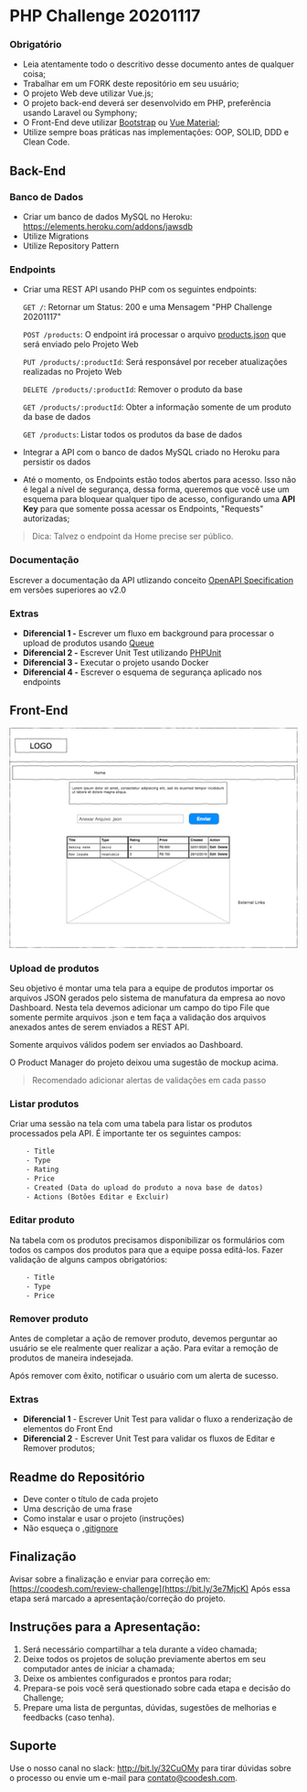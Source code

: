 # PHP Challenge 20201117


### Obrigatório
 
- Leia atentamente todo o descritivo desse documento antes de qualquer coisa;
- Trabalhar em um FORK deste repositório em seu usuário;
- O projeto Web deve utilizar Vue.js;
- O projeto back-end deverá ser desenvolvido em PHP, preferência usando Laravel ou Symphony;
- O Front-End deve utilizar [Bootstrap](https://getbootstrap.com/) ou [Vue Material](https://vuematerial.io/);
- Utilize sempre boas práticas nas implementações: OOP, SOLID, DDD e Clean Code.


## Back-End
 
### Banco de Dados
 
- Criar um banco de dados MySQL no Heroku: https://elements.heroku.com/addons/jawsdb
- Utilize Migrations
- Utilize Repository Pattern

### Endpoints

- Criar uma REST API usando PHP com os seguintes endpoints:
     
    `GET /`: Retornar um Status: 200 e uma Mensagem "PHP Challenge 20201117"
    
    `POST /products`: O endpoint irá processar o arquivo [products.json](products.json) que será enviado pelo Projeto Web
    
    `PUT /products/:productId`: Será responsável por receber atualizações realizadas no Projeto Web
    
    `DELETE /products/:productId`: Remover o produto da base
    
    `GET /products/:productId`: Obter a informação somente de um produto da base de dados

    `GET /products`: Listar todos os produtos da base de dados

- Integrar a API com o banco de dados MySQL criado no Heroku para persistir os dados
- Até o momento, os Endpoints estão todos abertos para acesso. Isso não é legal a nível de segurança, dessa forma, queremos que você use um esquema para bloquear qualquer tipo de acesso, configurando
uma **API Key** para que somente possa acessar os Endpoints, "Requests" autorizadas;

> Dica: Talvez o endpoint da Home precise ser público.

### Documentação

Escrever a documentação da API utlizando conceito [OpenAPI Specification](https://github.com/OAI/OpenAPI-Specification) em versões superiores ao v2.0

### Extras

- **Diferencial 1 -** Escrever um fluxo em background para processar o upload de produtos usando [Queue](https://www.php.net/manual/es/class.ds-queue.php) 
- **Diferencial 2 -** Escrever Unit Test utilizando [PHPUnit](https://phpunit.de/)
- **Diferencial 3 -** Executar o projeto usando Docker
- **Diferencial 4 -** Escrever o esquema de segurança aplicado nos endpoints 
 
## Front-End
 
![Home](assets/images/home.png)

### Upload de produtos
 
Seu objetivo é montar uma tela para a equipe de produtos importar os arquivos JSON gerados pelo sistema de manufatura da empresa ao novo Dashboard. 
Nesta tela devemos adicionar um campo do tipo File que somente permite arquivos .json e tem faça a validação dos arquivos anexados antes de serem enviados a REST API. 

Somente arquivos válidos podem ser enviados ao Dashboard. 

O Product Manager do projeto deixou uma sugestão de mockup acima.

> Recomendado adicionar alertas de validações em cada passo

 
### Listar produtos
 
Criar uma sessão na tela com uma tabela para listar os produtos processados pela API. É importante ter os seguintes campos:
 
        - Title
        - Type
        - Rating
        - Price
        - Created (Data do upload do produto a nova base de datos)
        - Actions (Botões Editar e Excluir)
 
### Editar produto
 
Na tabela com os produtos precisamos disponibilizar os formulários com todos os campos dos produtos para que a equipe possa editá-los. 
Fazer validação de alguns campos obrigatórios:

        - Title
        - Type
        - Price
 
### Remover produto
 
Antes de completar a ação de remover produto, devemos perguntar ao usuário se ele realmente 
quer realizar a ação. Para evitar a remoção de produtos de maneira indesejada. 

Após remover com êxito, notificar o usuário com um alerta de sucesso. 

### Extras

- **Diferencial 1** - Escrever Unit Test para validar o fluxo a renderização de elementos do Front End
- **Diferencial 2** - Escrever Unit Test para validar os fluxos de Editar e Remover produtos;
 
## Readme do Repositório
 
- Deve conter o título de cada projeto
- Uma descrição de uma frase
- Como instalar e usar o projeto (instruções)
- Não esqueça o [.gitignore](https://www.toptal.com/developers/gitignore)
 
## Finalização 

Avisar sobre a finalização e enviar para correção em: [https://coodesh.com/review-challenge](https://bit.ly/3e7MjcK) 
Após essa etapa será marcado a apresentação/correção do projeto.

## Instruções para a Apresentação: 

1. Será necessário compartilhar a tela durante a vídeo chamada;
2. Deixe todos os projetos de solução previamente abertos em seu computador antes de iniciar a chamada;
3. Deixe os ambientes configurados e prontos para rodar; 
4. Prepara-se pois você será questionado sobre cada etapa e decisão do Challenge;
5. Prepare uma lista de perguntas, dúvidas, sugestões de melhorias e feedbacks (caso tenha).


## Suporte

Use o nosso canal no slack: http://bit.ly/32CuOMy para tirar dúvidas sobre o processo ou envie um e-mail para contato@coodesh.com. 
